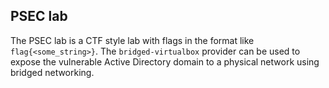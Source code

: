 ## PSEC lab

The PSEC lab is a CTF style lab with flags in the format like
`flag{<some_string>}`. The `bridged-virtualbox` provider can be used to expose
the vulnerable Active Directory domain to a physical network using bridged
networking.

